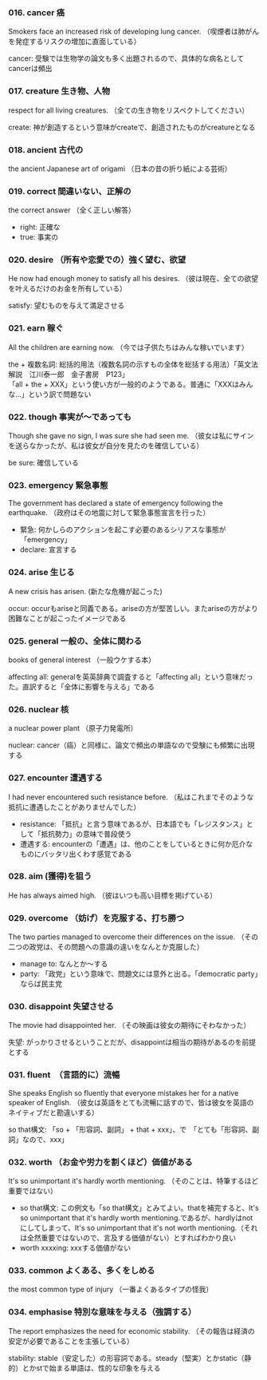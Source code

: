 ### 016. cancer 癌
Smokers face an increased risk of developing lung cancer.
（喫煙者は肺がんを発症するリスクの増加に直面している）

cancer: 受験では生物学の論文も多く出題されるので、具体的な病名としてcancerは頻出

### 017. creature 生き物、人物
respect for all living creatures.
（全ての生き物をリスペクトしてください）

create: 神が創造するという意味がcreateで、創造されたものがcreatureとなる

### 018. ancient 古代の
the ancient Japanese art of origami
（日本の昔の折り紙による芸術）

### 019. correct 間違いない、正解の
the correct answer
（全く正しい解答）

- right: 正確な
- true: 事実の

### 020. desire （所有や恋愛での）強く望む、欲望
He now had enough money to satisfy all his desires.
（彼は現在、全ての欲望を叶えるだけのお金を所有している）

satisfy: 望むものを与えて満足させる

### 021. earn 稼ぐ
All the children are earning now.
（今では子供たちはみんな稼いでいます）

the + 複数名詞: 総括的用法（複数名詞の示すもの全体を総括する用法）「英文法解説　江川泰一郎　金子書房　P123」  
「all + the + XXX」という使い方が一般的のようである。普通に「XXXはみんな...」という訳で問題ない

### 022. though 事実が〜であっても
Though she gave no sign, I was sure she had seen me.
（彼女は私にサインを送らなかったが、私は彼女が自分を見たのを確信している）

be sure: 確信している

### 023. emergency 緊急事態
The government has declared a state of emergency following the earthquake.
（政府はその地震に対して緊急事態宣言を行った）

- 緊急: 何かしらのアクションを起こす必要のあるシリアスな事態が「emergency」 
- declare: 宣言する

### 024. arise 生じる
A new crisis has arisen.
(新たな危機が起こった)

occur: occurもariseと同義である。ariseの方が堅苦しい。またariseの方がより困難なことが起こったイメージである

### 025. general 一般の、全体に関わる
books of general interest
（一般ウケする本）

affecting all: generalを英英辞典で調査すると「affecting all」という意味だった。直訳すると「全体に影響を与える」である

### 026. nuclear 核
a nuclear power plant
（原子力発電所）

nuclear: cancer（癌）と同様に、論文で頻出の単語なので受験にも頻繁に出現する

### 027. encounter 遭遇する
I had never encountered such resistance before.
（私はこれまでそのような抵抗に遭遇したことがありませんでした）

- resistance: 「抵抗」と言う意味であるが、日本語でも「レジスタンス」として「抵抗勢力」の意味で普段使う
- 遭遇する: encounterの「遭遇」は、他のことをしているときに何か厄介なものにバッタリ出くわす感覚である

### 028. aim (獲得)を狙う
He has always aimed high.
（彼はいつも高い目標を掲げている）

### 029. overcome （妨げ）を克服する、打ち勝つ
The two parties managed to overcome their differences on the issue.
（その二つの政党は、その問題への意識の違いをなんとか克服した）

- manage to: なんとか〜する
- party: 「政党」という意味で、問題文には意外と出る。「democratic party」ならば民主党

### 030. disappoint 失望させる
The movie had disappointed her.
（その映画は彼女の期待にそわなかった）

失望: がっかりさせるということだが、disappointは相当の期待があるのを前提とする

### 031. fluent　（言語的に）流暢
She speaks English so fluently that everyone mistakes her for a native speaker of English.
（彼女は英語をとても流暢に話すので、皆は彼女を英語のネイティブだと勘違いする）

so that構文: 「so + 「形容詞、副詞」 + that + xxx」、で　「とても「形容詞、副詞」なので、xxx」

### 032. worth （お金や労力を割くほど）価値がある
It's so unimportant it's hardly worth mentioning.
（そのことは、特筆するほど重要ではない）

- so that構文: この例文も「so that構文」とみてよい。thatを補完すると、It's so unimportant that it's hardly worth mentioning.であるが、hardlyはnotにしてしまって、It's so unimportant that it's not worth mentioning.（それは全然重要ではないので、言及する価値がない）とすればわかり良い
- worth xxxxing: xxxする価値がない 

### 033. common よくある、多くをしめる
the most common type of injury
（一番よくあるタイプの怪我）

### 034. emphasise 特別な意味を与える（強調する）
The report emphasizes the need for economic stability.
（その報告は経済の安定が必要であることを主張している）

stability: stable（安定した）の形容詞である。steady（堅実）とかstatic（静的）とかstで始まる単語は、性的な印象を与える